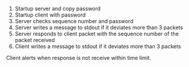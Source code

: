 1. Startup server and copy password
2. Startup client with password
3. Server checks sequence number and password
4. Server writes a message to stdout if it deviates more than 3 packets
5. Server responds to client packet with the sequence number of the packet received
6. Client writes a message to stdout if it deviates more than 3 packets

Client alerts when response is not receive within time limit.
